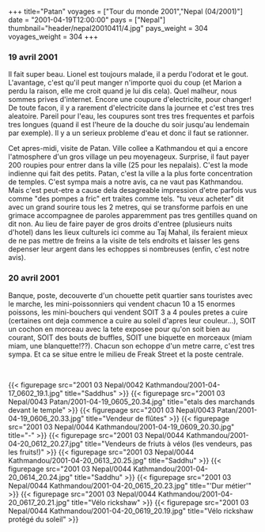 +++
title="Patan"
voyages = ["Tour du monde 2001","Nepal (04/2001)"]
date = "2001-04-19T12:00:00"
pays = ["Nepal"]
thumbnail="header/nepal20010411/4.jpg"
pays_weight = 304
voyages_weight = 304
+++
### 19 avril 2001

Il fait super beau. Lionel est toujours malade, il a perdu l'odorat et le gout. 
L'avantage, c'est qu'il peut manger n'importe quoi du coup (et Marion a perdu 
la raison, elle me croit quand je lui dis cela). Quel malheur, nous sommes prives 
d'internet. Encore une coupure d'electricite, pour changer! De toute facon, 
il y a rarement d'electricite dans la journee et c'est tres tres aleatoire. 
Pareil pour l'eau, les coupures sont tres tres frequentes et parfois tres longues 
(quand il est l'heure de la douche du soir jusqu'au lendemain par exemple). 
Il y a un serieux probleme d'eau et donc il faut se rationner. 

Cet apres-midi, visite de Patan. Ville collee a Kathmandou et qui a encore 
l'atmosphere d'un gros village un peu moyenageux. Surprise, il faut payer 200 
roupies pour entrer dans la ville (25 pour les nepalais). C'est la mode indienne 
qui fait des petits. Patan, c'est la ville a la plus forte concentration de 
temples. C'est sympa mais a notre avis, ca ne vaut pas Kathmandou. Mais c'est 
peut-etre a cause dela desagreable impression d'etre parfois vus comme "des 
pompes a fric" ert traites comme tels. "tu veux acheter" dit avec un grand sourire 
tous les 2 metres, qui se transforme parfois en une grimace accompagnee de paroles 
apparemment pas tres gentilles quand on dit non. Au lieu de faire payer de gros 
droits d'entree (plusieurs nuits d'hotel) dans les lieux culturels ici comme 
au Taj Mahal, ils feraient mieux de ne pas mettre de freins a la visite de tels 
endroits et laisser les gens depenser leur argent dans les echoppes si nombreuses 
(enfin, c'est notre avis).

### 20 avril 2001

Banque, poste, decouverte d'un chouette petit quartier sans touristes avec 
le marche, les mini-poissonniers qui vendent chacun 10 a 15 enormes poissons, 
les mini-bouchers qui vendent SOIT 3 a 4 poules pretes a cuire (certaines ont 
deja commence a cuire au soleil d'apres leur couleur...), SOIT un cochon en 
morceau avec la tete exposee pour qu'on soit bien au courant, SOIT des bouts 
de buffles, SOIT une biquette en morceaux (miam miam, une blanquette!??). Chacun 
son echoppe d'un metre carre, c'est tres sympa. Et ca se situe entre le milieu 
de Freak Street et la poste centrale.

&nbsp; 


<div id="TOTO">{{< figurepage src="2001 03 Nepal/0042 Kathmandou/2001-04-17_0602_19.1.jpg" title="Saddhus"  >}}
{{< figurepage src="2001 03 Nepal/0043 Patan/2001-04-19_0605_20.34.jpg" title="etals des marchands devant le temple"  >}}
{{< figurepage src="2001 03 Nepal/0043 Patan/2001-04-19_0606_20.33.jpg" title="Vendeur de flûtes"  >}}
{{< figurepage src="2001 03 Nepal/0044 Kathmandou/2001-04-19_0609_20.30.jpg" title="-"  >}}
{{< figurepage src="2001 03 Nepal/0044 Kathmandou/2001-04-20_0612_20.27.jpg" title="Vendeurs de friuts à vélos (les vendeurs, pas les fruits!)"  >}}
{{< figurepage src="2001 03 Nepal/0044 Kathmandou/2001-04-20_0613_20.25.jpg" title="Saddhu"  >}}
{{< figurepage src="2001 03 Nepal/0044 Kathmandou/2001-04-20_0614_20.24.jpg" title="Saddhu"  >}}
{{< figurepage src="2001 03 Nepal/0044 Kathmandou/2001-04-20_0615_20.23.jpg" title="'Dur métier'"  >}}
{{< figurepage src="2001 03 Nepal/0044 Kathmandou/2001-04-20_0617_20.21.jpg" title="Vélo rickshaw"  >}}
{{< figurepage src="2001 03 Nepal/0044 Kathmandou/2001-04-20_0619_20.19.jpg" title="Vélo rickshaw protégé du soleil"  >}}
</DIV>

